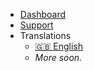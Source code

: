 * [Dashboard](https://koalaboat.com/)
* [Support](/support)
* Translations
    * [:uk: English](/)
    * *More soon.*